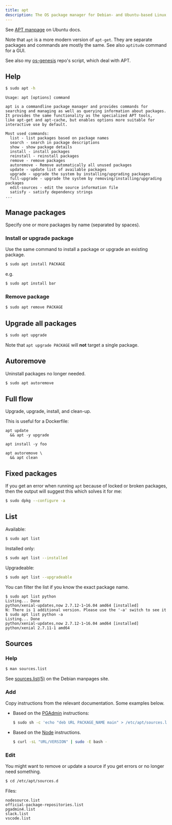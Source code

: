 ```yaml
---
title: apt
description: The OS package manager for Debian- and Ubuntu-based Linux systems
---
```



See [APT manpage](https://manpages.ubuntu.com/manpages/trusty/man8/apt.8.html) on Ubuntu docs.

Note that `apt` is a more modern version of `apt-get`. They are separate packages and commands are mostly the same. See also `aptitude` command for a GUI.

See also my [os-genesis](https://github.com/MichaelCurrin/os-genesis/tree/master/genesis) repo's script, which deal with APT.


## Help

```sh
$ sudo apt -h
```
```
Usage: apt [options] command

apt is a commandline package manager and provides commands for
searching and managing as well as querying information about packages.
It provides the same functionality as the specialized APT tools,
like apt-get and apt-cache, but enables options more suitable for
interactive use by default.

Most used commands:
  list - list packages based on package names
  search - search in package descriptions
  show - show package details
  install - install packages
  reinstall - reinstall packages
  remove - remove packages
  autoremove - Remove automatically all unused packages
  update - update list of available packages
  upgrade - upgrade the system by installing/upgrading packages
  full-upgrade - upgrade the system by removing/installing/upgrading packages
  edit-sources - edit the source information file
  satisfy - satisfy dependency strings
...
```


## Manage packages

Specify one or more packages by name (separated by spaces).

### Install or upgrade package

Use the same command to install a package or upgrade an existing package.

```sh
$ sudo apt install PACKAGE
```

e.g.

```sh
$ sudo apt install bar
```

### Remove package

```sh
$ sudo apt remove PACKAGE
```


## Upgrade all packages

```sh
$ sudo apt upgrade
```

Note that `apt upgrade PACKAGE` will **not** target a single package.


## Autoremove

Uninstall packages no longer needed.

```sh
$ sudo apt autoremove
```


## Full flow

Upgrade, upgrade, install, and clean-up.

This is useful for a Dockerfile:

```ah
apt update 
  && apt -y upgrade

apt install -y foo

apt autoremove \
  && apt clean
```

## Fixed packages

If you get an error when running `apt` because of locked or broken packages, then the output will suggest this which solves it for me:

```sh
$ sudo dpkg --configure -a
```


## List

Available:

```sh
$ sudo apt list
```

Installed only:

```sh
$ sudo apt list --installed
```

Upgradeable:

```sh
$ sudo apt list --upgradeable
```

You can filter the list if you know the exact package name.

```console
$ sudo apt list python
Listing... Done
python/xenial-updates,now 2.7.12-1~16.04 amd64 [installed]
N: There is 1 additional version. Please use the '-a' switch to see it
$ sudo apt list python -a
Listing... Done
python/xenial-updates,now 2.7.12-1~16.04 amd64 [installed]
python/xenial 2.7.11-1 amd64
```


## Sources

### Help

```sh
$ man sources.list
```

See [sources.list(5)](https://manpages.debian.org/bullseye/apt/sources.list.5.en.html) on the Debian manpages site.

### Add

Copy instructions from the relevant documentation. Some examples below.

- Based on the [PGAdmin](https://www.pgadmin.org/download/pgadmin-4-apt/) instructions:
    ```sh
    $ sudo sh -c 'echo "deb URL PACKAGE_NAME main" > /etc/apt/sources.list.d/PACKAGE_NAME.list && apt update'
    ```
- Based on the [Node](https://nodejs.org/en/download/package-manager/) instructions.
    ```sh
    $ curl -sL "URL/VERSION" | sudo -E bash -
    ```

### Edit

You might want to remove or update a source if you get errors or no longer need something.

```sh
$ cd /etc/apt/sources.d
```

Files:

```
nodesource.list
official-package-repositories.list
pgadmin4.list
slack.list
vscode.list
```
